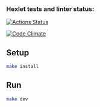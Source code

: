 ### Hexlet tests and linter status:
[![Actions Status](https://github.com/Finnko/frontend-project-lvl3/workflows/hexlet-check/badge.svg)](https://github.com/Finnko/frontend-project-lvl3/actions)

[![Code Climate](https://api.codeclimate.com/v1/badges/a99a88d28ad37a79dbf6/maintainability)](https://codeclimate.com/github/Finnko/frontend-project-lvl3)

## Setup

```sh
make install
```

## Run

```sh
make dev
```
